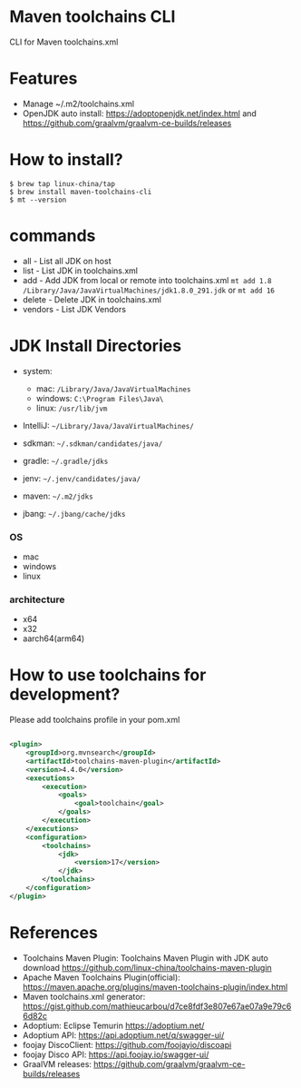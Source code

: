 Maven toolchains CLI
====================

CLI for Maven toolchains.xml

# Features

* Manage ~/.m2/toolchains.xml
* OpenJDK auto install:  https://adoptopenjdk.net/index.html  and  https://github.com/graalvm/graalvm-ce-builds/releases

# How to install?

```
$ brew tap linux-china/tap
$ brew install maven-toolchains-cli
$ mt --version
```

# commands

* all - List all JDK on host
* list - List JDK in toolchains.xml
* add - Add JDK from local or remote into toolchains.xml `mt add 1.8 /Library/Java/JavaVirtualMachines/jdk1.8.0_291.jdk`  or `mt add 16`
* delete - Delete JDK in toolchains.xml
* vendors - List JDK Vendors

# JDK Install Directories

* system:

    * mac: `/Library/Java/JavaVirtualMachines`
    * windows: `C:\Program Files\Java\`
    * linux:  `/usr/lib/jvm`

* IntelliJ: `~/Library/Java/JavaVirtualMachines/`
* sdkman: `~/.sdkman/candidates/java/`
* gradle: `~/.gradle/jdks`
* jenv: `~/.jenv/candidates/java/`
* maven: `~/.m2/jdks`
* jbang: `~/.jbang/cache/jdks`

### OS

* mac
* windows
* linux

### architecture

* x64
* x32
* aarch64(arm64)

# How to use toolchains for development?

Please add toolchains profile in your pom.xml

```xml

<plugin>
    <groupId>org.mvnsearch</groupId>
    <artifactId>toolchains-maven-plugin</artifactId>
    <version>4.4.0</version>
    <executions>
        <execution>
            <goals>
                <goal>toolchain</goal>
            </goals>
        </execution>
    </executions>
    <configuration>
        <toolchains>
            <jdk>
                <version>17</version>
            </jdk>
        </toolchains>
    </configuration>
</plugin>
```

# References
                   
* Toolchains Maven Plugin: Toolchains Maven Plugin with JDK auto download https://github.com/linux-china/toolchains-maven-plugin
* Apache Maven Toolchains Plugin(official): https://maven.apache.org/plugins/maven-toolchains-plugin/index.html
* Maven toolchains.xml generator: https://gist.github.com/mathieucarbou/d7ce8fdf3e807e67ae07a9e79c66d82c
* Adoptium: Eclipse Temurin https://adoptium.net/
* Adoptium API: https://api.adoptium.net/q/swagger-ui/
* foojay DiscoClient:  https://github.com/foojayio/discoapi
* foojay Disco API: https://api.foojay.io/swagger-ui/
* GraalVM releases: https://github.com/graalvm/graalvm-ce-builds/releases
